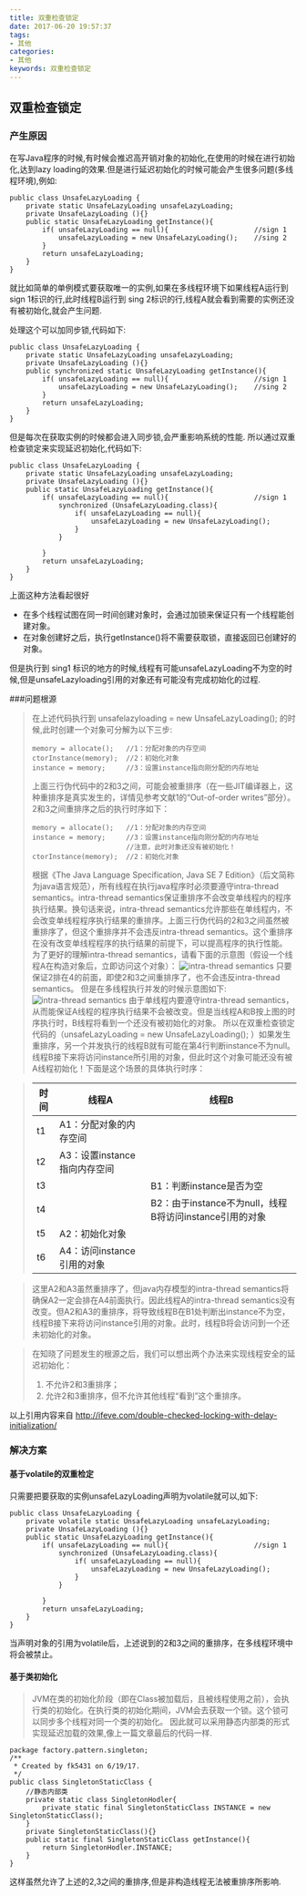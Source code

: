 ```yaml
---
title: 双重检查锁定
date: 2017-06-20 19:57:37
tags: 
- 其他
categories: 
- 其他
keywords: 双重检查锁定
---
```


## 双重检查锁定

### 产生原因
在写Java程序的时候,有时候会推迟高开销对象的初始化,在使用的时候在进行初始化,达到lazy loading的效果.但是进行延迟初始化的时候可能会产生很多问题(多线程环境),例如:
```
public class UnsafeLazyLoading {
    private static UnsafeLazyLoading unsafeLazyLoading;
    private UnsafeLazyLoading (){}
    public static UnsafeLazyLoading getInstance(){
        if( unsafeLazyLoading == null){                     //sign 1
            unsafeLazyLoading = new UnsafeLazyLoading();    //sing 2
        }
        return unsafeLazyLoading;
    }
}
```
就比如简单的单例模式要获取唯一的实例,如果在多线程环境下如果线程A运行到 sign 1标识的行,此时线程B运行到 sing 2标识的行,线程A就会看到需要的实例还没有被初始化,就会产生问题.

处理这个可以加同步锁,代码如下:
```
public class UnsafeLazyLoading {
    private static UnsafeLazyLoading unsafeLazyLoading;
    private UnsafeLazyLoading (){}
    public synchronized static UnsafeLazyLoading getInstance(){
        if( unsafeLazyLoading == null){                     //sign 1
            unsafeLazyLoading = new UnsafeLazyLoading();    //sing 2
        }
        return unsafeLazyLoading;
    }
}
```
但是每次在获取实例的时候都会进入同步锁,会严重影响系统的性能.
所以通过双重检查锁定来实现延迟初始化,代码如下:
```
public class UnsafeLazyLoading {
    private static UnsafeLazyLoading unsafeLazyLoading;
    private UnsafeLazyLoading (){}
    public static UnsafeLazyLoading getInstance(){
        if( unsafeLazyLoading == null){                     //sign 1
            synchronized (UnsafeLazyLoading.class){
                if( unsafeLazyLoading == null){
                    unsafeLazyLoading = new UnsafeLazyLoading();   
                }
            }
            
        }
        return unsafeLazyLoading;
    }
}
```
上面这种方法看起很好
- 在多个线程试图在同一时间创建对象时，会通过加锁来保证只有一个线程能创建对象。
- 在对象创建好之后，执行getInstance()将不需要获取锁，直接返回已创建好的对象。

但是执行到 sing1 标识的地方的时候,线程有可能unsafeLazyLoading不为空的时候,但是unsafeLazyloading引用的对象还有可能没有完成初始化的过程.

###问题根源

> 在上述代码执行到   unsafelazyloading = new UnsafeLazyLoading(); 的时候,此时创建一个对象可分解为以下三步:
> ```
> memory = allocate();   //1：分配对象的内存空间
> ctorInstance(memory);  //2：初始化对象
> instance = memory;     //3：设置instance指向刚分配的内存地址 
> ```
> 上面三行伪代码中的2和3之间，可能会被重排序（在一些JIT编译器上，这种重排序是真实发生的，详情见参考文献1的“Out-of-order writes”部分）。2和3之间重排序之后的执行时序如下：
> ```
> memory = allocate();   //1：分配对象的内存空间
> instance = memory;     //3：设置instance指向刚分配的内存地址
>                        //注意，此时对象还没有被初始化！
> ctorInstance(memory);  //2：初始化对象
> ```
> 根据《The Java Language Specification, Java SE 7 Edition》（后文简称为java语言规范），所有线程在执行java程序时必须要遵守intra-thread semantics。intra-thread semantics保证重排序不会改变单线程内的程序执行结果。换句话来说，intra-thread semantics允许那些在单线程内，不会改变单线程程序执行结果的重排序。上面三行伪代码的2和3之间虽然被重排序了，但这个重排序并不会违反intra-thread semantics。这个重排序在没有改变单线程程序的执行结果的前提下，可以提高程序的执行性能。
> 为了更好的理解intra-thread semantics，请看下面的示意图（假设一个线程A在构造对象后，立即访问这个对象）：
> ![intra-thread semantics](../../../uploads/double_checked_locking/double_checked_lock.png)
> 只要保证2排在4的前面，即使2和3之间重排序了，也不会违反intra-thread semantics。
> 但是在多线程执行并发的时候示意图如下:
> ![intra-thread semantics](../../../uploads/double_checked_locking/double_checked_lock1.png)
> 由于单线程内要遵守intra-thread semantics，从而能保证A线程的程序执行结果不会被改变。但是当线程A和B按上图的时序执行时，B线程将看到一个还没有被初始化的对象。
> 所以在双重检查锁定代码的（unsafeLazyLoading = new UnsafeLazyLoading();  ）如果发生重排序，另一个并发执行的线程B就有可能在第4行判断instance不为null。线程B接下来将访问instance所引用的对象，但此时这个对象可能还没有被A线程初始化！下面是这个场景的具体执行时序：
 
> |   时间 |  线程A |  线程B |
> | ------ | ----- | ------ |
> | t1  | A1：分配对象的内存空间 |   | 
> | t2 | A3：设置instance指向内存空间 |  |
> | t3 |  | B1：判断instance是否为空 |
> | t4 |  | B2：由于instance不为null，线程B将访问instance引用的对象 | 
> | t5 | A2：初始化对象 | |
> | t6 | A4：访问instance引用的对象 |  |

> 这里A2和A3虽然重排序了，但java内存模型的intra-thread semantics将确保A2一定会排在A4前面执行。因此线程A的intra-thread semantics没有改变。但A2和A3的重排序，将导致线程B在B1处判断出instance不为空，线程B接下来将访问instance引用的对象。此时，线程B将会访问到一个还未初始化的对象。
  
> 在知晓了问题发生的根源之后，我们可以想出两个办法来实现线程安全的延迟初始化：
> 1. 不允许2和3重排序；
> 2. 允许2和3重排序，但不允许其他线程“看到”这个重排序。

以上引用内容来自 http://ifeve.com/double-checked-locking-with-delay-initialization/

### 解决方案

#### 基于volatile的双重检定
只需要把要获取的实例unsafeLazyLoading声明为volatile就可以,如下:
```
public class UnsafeLazyLoading {
    private volatile static UnsafeLazyLoading unsafeLazyLoading;
    private UnsafeLazyLoading (){}
    public static UnsafeLazyLoading getInstance(){
        if( unsafeLazyLoading == null){                     //sign 1
            synchronized (UnsafeLazyLoading.class){
                if( unsafeLazyLoading == null){
                    unsafeLazyLoading = new UnsafeLazyLoading();   
                }
            }
            
        }
        return unsafeLazyLoading;
    }
}
```
当声明对象的引用为volatile后，上述说到的2和3之间的重排序，在多线程环境中将会被禁止。

#### 基于类初始化

> JVM在类的初始化阶段（即在Class被加载后，且被线程使用之前），会执行类的初始化。在执行类的初始化期间，JVM会去获取一个锁。这个锁可以同步多个线程对同一个类的初始化。
因此就可以采用静态内部类的形式实现延迟加载的效果,像上一篇文章最后的代码一样.
```
package factory.pattern.singleton;
/**
 * Created by fk5431 on 6/19/17.
 */
public class SingletonStaticClass {
    //静态内部类
    private static class SingletonHodler{
        private static final SingletonStaticClass INSTANCE = new SingletonStaticClass();
    }
    private SingletonStaticClass(){}
    public static final SingletonStaticClass getInstance(){
        return SingletonHodler.INSTANCE;
    }
}
```
这样虽然允许了上述的2,3之间的重排序,但是非构造线程无法被重排序所影响. 
